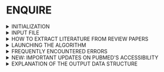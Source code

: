 # ENQUIRE

<details><summary>INITIALIZATION</summary> 

ENQUIRE can currently be installed and run on UNIX systems such as MacOS, Linux and UNIX emulators/virtual machines for Windows such as WSL, CygWin or MSYS2 (installation of UNIX emulators is not included in this guide).

Start by downloading the repository folder stored under the branch "ENQUIRE".

The script requires Python 3.8 or later versions (tested up to 3.9.X) on Linux and UNIX emulators, while Python 3.7 is necessary to run ENQUIRE on MacOS (ad hoc build is under construction).
To successfully run ENQUIRE, we need to successfully install **Python and its required libraries**, **EDirect** and an **R version 3.X**. This section is therefore divided into these free subcapters, as well as an additional **frequently encountered errors** section.  

<details><summary>INSTALL PYTHON AND REQUIRED LIBRARIES </summary> 

<details><summary>THROUGH CONDA (RECOMMENDED)</summary> 

The easiest way to install all required packages is to create a new `conda` environment: the algorithm will therefore only work if such environment is "activated". 
To create a dedicated `conda` environment, first install an Anaconda or Miniconda distribution (e.g.: [from here](https://repo.continuum.io/miniconda/)).
For example, on Linux you could run: 

```
wget https://repo.continuum.io/miniconda/Miniconda3-latest-Linux-x86_64.sh
bash Miniconda3-latest-Linux-x86_64.sh
```

and on MacOS:

```
wget https://repo.continuum.io/miniconda/Miniconda3-latest-MacOSX-x86_64.sh
bash Miniconda3-latest-Linux-x86_64.sh
```

- Once `conda` has being installed, use the file called `ENQUIRE.yml` that resides in the `input` subdirectory to generate a new environment called "ENQUIRE" (or any other name you like), by running from the main directory of this repository (Windows user may want to first [locate their local disk from a UNIX virtual machine](https://askubuntu.com/questions/943006/how-to-navigate-to-c-drive-in-bash-on-wsl-ubuntu)): 

```
conda env create --name ENQUIRE -f input/ENQUIRE.yml
```

The environment can then be activated by running:

```
conda activate ENQUIRE
```
The environment will have Python 3.8.X and R 3.6.3 installed by default.

- Sometimes, an installation conflict can happen, such that conda does not install some of the required packages. We recommend   running a trial of the installation while redirecting the stdout 2 to a log file (add `2> logfile.log` to the installation command). In case the installation of a package fails, we recommend running an ad-hoc pip installation like `pip install package==x.x.x` within the ENQUIRE environment, choosing a package version as close as possible to those reported in input/ENQUIRE_pip_requirements.txt.
For example, the package `en-ner-jnlpba-md` (check [scispacy's repository](https://allenai.github.io/scispacy/) cannot be installed through `conda`. Then, run the following command to install the last missing packages:   
```
conda activate ENQUIRE
pip install -r input/PackagesNotFound.txt
```
</details>

<details><summary>WITHOUT ANY ENVIRONMENT</summary>

Alternatively, to install all the required Python libraries, install `python >= 3.8` and `pip >= 20.2`, then from the main directory run

```
pip install -r input/ENQUIRE_pip_requirements.txt
```
</details>
</details>

<details><summary> INSTALLING R 3.X </summary>

If You followed the installation through `conda`, R version 3.6.3 should be installed under the `ENQUIRE` environment with its corresponding `Rscript` interpreter. The latter is required to run node ranking functions from the [SANTA](http://bioconductor.org/packages/release/bioc/html/SANTA.html) package. If needed, a second yml file named `R363_env.yml` can be found in the `input/` folder of the main repository. Then, to install `R 3.6.3` separately, simply run 

```
conda env create --name R363 -f input/R363_env.yml
```

Now it is necessary to locate the `Rscript` interpreter. Its file path needs to be passed to ENQUIRE whenever a job is launched. To get the `Rscript` file path, you could run: 
        
```
conda activate ENQUIRE
which Rscript    
```
The printed output should look something like `/home/usr/miniconda3/envs/ENQUIRE/bin/Rscript`. One way to let ENQUIRE know the `RScript` path would be to `export` the file path via (the variable name is important!):

```
export rscript=$(which Rscript)
```

which will let ENQUIRE know the `Rscript` location within the current terminal session. To have this set for any terminal session, write the `rscript` variable into a terminal profile file, such as the `.bashrc`. 
If you don't want to generate the `rscript` variable in your interactive bash shell, just pass `$(which Rscript)` to the `-w` argument of `ENQUIRE.sh`.
Alternatively, copy paste the exact file path and add the line `rscript=/home/usr/miniconda3/envs/R363/bin/Rscript` to your `textmining_config.txt` file (more on that under "Launching the algorithm").


</details>

<details><summary>INSTALL EDIRECT FROM NCBI (E-UTILITIES) </summary> 

As stated in [this document from NCBI](https://www.ncbi.nlm.nih.gov/books/NBK179288/) (Created: April 23, 2013; Last    Update: January 4, 2023.):

EDirect will run on Unix and Macintosh computers, and under the Cygwin or [WSL (Windows 10+ users)](https://ubuntu.com/wsl) Unix-emulation environments on Windows PCs. To install the EDirect software, open a terminal window and execute one of the following two commands:

```
sh -c "$(curl -fsSL ftp://ftp.ncbi.nlm.nih.gov/entrez/entrezdirect/install-edirect.sh)"
```

```
sh -c "$(wget -q ftp://ftp.ncbi.nlm.nih.gov/entrez/entrezdirect/install-edirect.sh -O -)"
```

This will download a number of scripts and several precompiled programs into an "edirect" folder in the user's home directory. It may then print an additional command for updating the PATH environment variable in the user's configuration file. The editing instructions will look something like:

```
echo "export PATH=\$PATH:\$HOME/edirect" >> $HOME/.bash_profile
```

As a convenience, the installation process ends by offering to run the PATH update command for you. Answer "y" and press the Return key if you want it run. If the PATH is already set correctly, or if you prefer to make any editing changes manually, just press Return.

Once installation is complete, run:

```
export PATH=${PATH}:${HOME}/edirect
```

to set the PATH for the current terminal session.

</details>

</details>

<details><summary>INPUT FILE</summary>

A valid input file should consist of a list of PubMed Identifiers (PMIDs) stored in plain text files, one PMID per lines, such as:

 
    26250731
    22835603   
    31254155
    32658557
    30729513
    31620854
    30338457
    33711241
    28640701
    24725689
</details>

<details><summary>HOW TO EXTRACT LITERATURE FROM REVIEW PAPERS</summary>

- It is now possible to extract the PubMed identifiers of all papers cited in a reading of interest (e.g. a review paper of a particular topic), by means of the python script `efetch_references.py`. From the main repository, type on the command line 

```
python code/efetch_references.py tag ref1 ref2 ref3 ...

```

where `tag` is the name of the plain text output file, while `ref1 ref2 ref3 ...` are the PMIDs of the papers you want to extract the references from. The output will look like the example from the previous section and is therefore ready to be used in the textmining pipeline. 
DISCLAIMER: if the references are not annotated into the Pubmed's API, an error such as 

`File "code/efetch_references.py", line 28, in <module>
    refs+=refparse(p)
  File "code/efetch_references.py", line 20, in refparse
    refs=dpath.get(data,"**/Link") # list of {Id:value} dicts
  File "/home/musellla/miniconda3/envs/wokenv/lib/python3.8/site-packages/dpath/util.py", line 178, in get
    raise KeyError(glob)
KeyError: '**/Link'`

might occur. As a rule of thumb, check the "page navigation" menu on the Pubmed page of the article of interest ([example of a review with non indexed references](https://pubmed.ncbi.nlm.nih.gov/33086849/)). 

</details>

<details><summary>LAUNCHING THE ALGORITHM</summary> 

- After the download, you should see a folder called `tam_textmining`: this is the main directory from which the program is supposed to be run.

- Before running an actual task, it is recommended to inspect the flowchart stored as a PDF in the main repository and the Help section of the code by running (from the main repo directory):
 
    ```
    ./code/ENQUIRE.sh -h
    ``` 

    Let's set up an example: we want to know the current state-of-the-art regarding chemically-induced colitis in melanoma patients undergoing checkpoint-inhibitors therapy. A typical job might look something like

    ```
    ./code/ENQUIRE.sh -p $(pwd)/ -t ICI_and_Colitis -j 6 -i test_input/pmid-ICI_and_Colitis.txt -r 1 -c 4 -a 3 -k 3 -w $rscript
    ```
    but the passing of the parameters could be easen by using the `textmining_config.txt` file that resides in the `/input` subdirectory: the left hand side of each variable assignment must be left unchanged, while the right hand side can be tweaked according to one's needs. Then the program could be launched by running:

    ```
    ./code/ENQUIRE.sh -f input/textmining_config.txt
    ```
At the first execution of the above code using a fresh R distibution, ENQUIRE will launch the installation of all the necessary libraries, which will take several minutes. If the `.libPaths()` object behaves as expected, the process should go smoothly and happen only once.  

</details>

<details><summary> FREQUENTLY ENCOUNTERED ERRORS </summary>

- It is possible that the R modules fail to proceed because of an error with `pandoc`. If you haven't installed it yet, [proceed to install pandoc](https://pandoc.org/installing.html) and [add pandoc to your PATH environment variable](https://github.com/rstudio/rmarkdown/issues/851).

- Test the command `awk '/MemAvailable/ {print $2}' /proc/meminfo` on your command line: this is the way ENQUIRE checks the available RAM on Linux systems, in order to avoid overflows.  Make sure `awk` is installed on your system. If you witness a non-awk related issue, contact Luca with information on your system and possible solutions to alternatively track the available memory on your OS.

- When computing large networks, an error related to the default `Stack Size` can potentially appear, especially when running R scripts, such as `Error: C stack usage is too close to the limit`. In this case, one shall set a higher stacksize to allow the script to complete, via 

    ```
    ulimit -s N 
    ```    
    Where `N` shall be a size expressed in Kb to set as the maximum stack size. You could first check the number returned by `Cstack_info()` in an active R shell. You can read more about the issue [here](https://stackoverflow.com/questions/14719349/error-c-stack-usage-is-too-close-to-the-limit) and [here](https://rdrr.io/r/base/Cstack_info.html). 

- When running the Fuzzy-C-Means Gene Sets clustering, We observed difficulties and/or failures in installing the R packages `factoextra`, `qgraph`, `car` and `randomcoloR` under R 3.6.3. In particular, under **Arch Linux** distributions,`randomcoloR` requires an *ad hoc* installation of the dependency `V8`. Please read [here](https://github.com/jeroen/V8/issues/80) about the issue, where it is suggested to install the [Arch Linux specific `v8-r` package](https://aur.archlinux.org/packages/v8-r). This shall allow the script `fuzzy_clustering_genesets_executive.R` to successfully install all R libraries. For packages `factoextra`, `qgraph` and `car`, an *ad hoc* "installation recipe" that compiles from specific versions of the repositories is executed within the code, hence these packages should hopefully not give any problem.

</details>

<details><summary>NEW: IMPORTANT UPDATES ON PUBMED'S ACCESSIBILITY</summary>
As of 21.11.22, [important changes](https://www.nlm.nih.gov/pubs/techbull/so22/so22_updated_pubmed_e_utilities.html) have been applied to NCBI's e-utilities. In particular, it is now impossible to stream all records exceeding 10,000 PMIDs from any particular query to the PubMed database. This required to redesign the use of the e-utilities. While it's overall functionality was still preserved, we cannot guarantee the retrieval of all matching records, if the network-based queries obtained by intersecting relevant entities match more than 10,000 records (typically, this is a rare event when intersecting at least 4 distinct entities).
</details>
<details><summary>EXPLANATION OF THE OUTPUT DATA STRUCTURE</summary>

- Provided a recognisable "tag" has been passed to textmining algorithm, a typical output would produce a folder `tmp-tag`, which in turn contains as many subdirectories as the number of steps/iterations performed. For example, if the algorithm constructed 
    
    1. Raw Gene-Mesh network from the original set of papers;
    2. One query expansion while the Gene-Mesh network was not complete yet;
    3. One query-expansion while the Gene-Mesh network was complete, but not the Gene-Gene one;

    Then there will be three subfolders, namely `tag`, `tag_iteration1`, `tag_subgraph_expansion2`. The counter attached to folders and file names records the subsequent attempts to the reconstruction of co-occurence networks. Typically, within each of these sub-folders three pairs of edges and nodes tables can be found corresponding to the respective "Complete" (Gene-Mesh), "Gene" and "Mesh" networks for each iterations (TSV files). These files can be easily imported in Cytoscape or similar graph visualization tools.
    
    Whenever it wasn't possible to obtain one or more of the aforementioned networks, the pipeline should print a message with information on the most meaningful files to look at. It is worth mentioning that the file "tag...Complete_literature_links.tsv" within each subfolder allows fast retrieval of specific edge-associated papers by means of encoded hyperlinks. The batch of queries that were tested in each iteration is stored in "tag...ordered_queries.tsv" within each respective subfolder, with the number of columns corresponding to the `a` attempts at connecting any two communities. Additional meta-data can be explored under the `data/` subfolder. 
    
    Furthemore, under `tmp-tag`, the file `source_pmids.txt` contains all the inspected articles for the given job, which can also be consulted specifically for each iteration under `tmp-tag/efetch_inputs`.
   
    Please contact Luca for any clarification on the purposes of any file.
- NEW: interactive .html networks
    It is now possible to visually inspect Gene-MeSH networks and the reduced networks of entities participating in cliques in two .html files, respectively stored within each iteration's subfolder as "tag...interactive_Gene-MeSH_Network.html" and "tag...interactive_Cliques_Network.html". An exemplary file can be found in the main repository, in the context of a case study of signal transduction pathways in uveal melanoma. 
</details>
